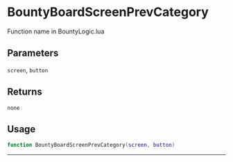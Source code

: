 # BountyBoardScreenPrevCategory
Function name in BountyLogic.lua
## Parameters
`screen`, `button`
## Returns
`none`
## Usage
```lua
function BountyBoardScreenPrevCategory(screen, button)
```
---
